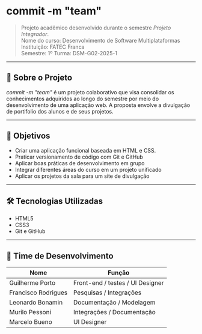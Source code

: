 
# commit -m "team"

> Projeto acadêmico desenvolvido durante o semestre *Projeto Integrador*.  
> Nome do curso: Desenvolvimento de Software Multiplataformas  
> Instituição: FATEC Franca  
> Semestre: 1º
> Turma: DSM-G02-2025-1

---

## 🧠 Sobre o Projeto

*commit -m "team"* é um projeto colaborativo que visa consolidar os conhecimentos adquiridos ao longo do semestre por meio do desenvolvimento de uma aplicação web. A proposta envolve a divulgação de portifolio dos alunos e de seus projetos.

---

## 🎯 Objetivos

- Criar uma aplicação funcional baseada em HTML e CSS.
- Praticar versionamento de código com Git e GitHub
- Aplicar boas práticas de desenvolvimento em grupo
- Integrar diferentes áreas do curso em um projeto unificado
- Aplicar os projetos da sala para um site de divulgação

---

## 🛠 Tecnologias Utilizadas

- HTML5
- CSS3
- Git e GitHub

---

## 👥 Time de Desenvolvimento

| Nome                | Função                              |
|---------------------|-------------------------------------|
| Guilherme Porto     |   Front-end / testes / UI Designer  |
| Francisco Rodrigues |       Pesquisas  / Integrações      |
| Leonardo Bonamin    |      Documentação / Modelagem       |
| Murilo Pessoni      |      Integrações / Documentação     |
| Marcelo Bueno       |             UI Designer             |
